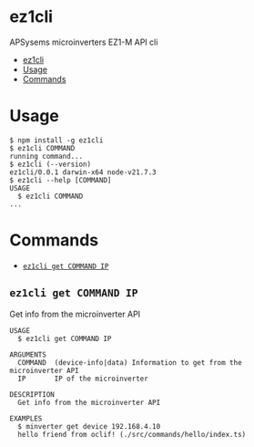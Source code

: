 # ez1cli

APSysems microinverters EZ1-M API cli

<!-- toc -->

- [ez1cli](#ez1cli)
- [Usage](#usage)
- [Commands](#commands)
<!-- tocstop -->

# Usage

<!-- usage -->

```sh-session
$ npm install -g ez1cli
$ ez1cli COMMAND
running command...
$ ez1cli (--version)
ez1cli/0.0.1 darwin-x64 node-v21.7.3
$ ez1cli --help [COMMAND]
USAGE
  $ ez1cli COMMAND
...
```

<!-- usagestop -->

# Commands

<!-- commands -->

- [`ez1cli get COMMAND IP`](#ez1cli-get-command-ip)

## `ez1cli get COMMAND IP`

Get info from the microinverter API

```
USAGE
  $ ez1cli get COMMAND IP

ARGUMENTS
  COMMAND  (device-info|data) Information to get from the microinverter API
  IP       IP of the microinverter

DESCRIPTION
  Get info from the microinverter API

EXAMPLES
  $ minverter get device 192.168.4.10
  hello friend from oclif! (./src/commands/hello/index.ts)
```

<!-- commandsstop -->
